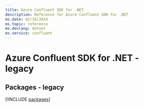 ```yaml
---
title: Azure Confluent SDK for .NET
description: Reference for Azure Confluent SDK for .NET
ms.date: 02/16/2024
ms.topic: reference
ms.devlang: dotnet
ms.service: confluent
---
```

# Azure Confluent SDK for .NET - legacy
## Packages - legacy
[!INCLUDE [packages](confluent-index.md)]